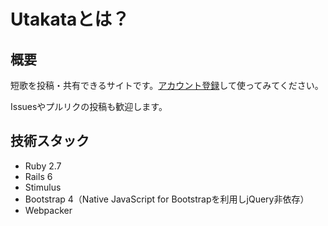 # Utakataとは？

## 概要

短歌を投稿・共有できるサイトです。[アカウント登録](https://utakatanka.jp/users/sign_up)して使ってみてください。

Issuesやプルリクの投稿も歓迎します。

## 技術スタック

- Ruby 2.7
- Rails 6
- Stimulus
- Bootstrap 4（Native JavaScript for Bootstrapを利用しjQuery非依存）
- Webpacker
